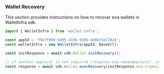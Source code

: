### Wallet Recovery

This section provides instructions on how to recover eoa wallets in WalletInfra sdk.

```ts
import { WalletInfra } from 'wallet-infra';

const appId = 'f9e7f099-bd95-433b-9365-de8b73e72824';
const walletInfra = new WalletInfra(appId, baseUrl);

const initResponse = await sdk.Wallet.initRecovery();

// if another approval is not required (response.eoa.needsApproval), user should get bundle code via email
const response = await sdk.Wallet.execRecovery(initResponse.eoa.organizationId, initResponse.eoa.userId, ${newPasskeyName}, ${bundle});
```
